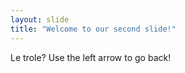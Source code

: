 ```yaml
---
layout: slide
title: "Welcome to our second slide!"
---
```

Le trole?
Use the left arrow to go back!
